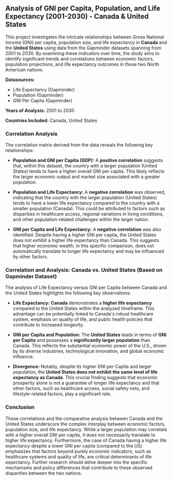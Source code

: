 ## Analysis of GNI per Capita, Population, and Life Expectancy (2001-2030) - Canada & United States

This project investigates the intricate relationships between Gross National Income (GNI) per capita, population size, and life expectancy in **Canada** and the **United States** using data from the Gapminder datasets spanning from 2001 to 2030. By examining these indicators over time, the study aims to identify significant trends and correlations between economic factors, population projections, and life expectancy outcomes in these two North American nations.

**Datasources:**

* Life Expectancy (Gapminder)
* Population (Gapminder)
* GNI Per Capita (Gapminder)

**Years of Analysis:** 2001 to 2030

**Countries Included:** Canada, United States

### Correlation Analysis

The correlation matrix derived from the data reveals the following key relationships:

* **Population and GNI per Capita (GDP):** A **positive correlation** suggests that, within this dataset, the country with a larger population (United States) tends to have a higher overall GNI per capita. This likely reflects the larger economic output and market size associated with a greater population.

* **Population and Life Expectancy:** A **negative correlation** was observed, indicating that the country with the larger population (United States) tends to have a lower life expectancy compared to the country with a smaller population (Canada). This could be attributed to factors such as disparities in healthcare access, regional variations in living conditions, and other population-related challenges within the larger nation.

* **GNI per Capita and Life Expectancy:** A **negative correlation** was also identified. Despite having a higher GNI per capita, the United States does not exhibit a higher life expectancy than Canada. This suggests that higher economic wealth, in this specific comparison, does not automatically translate to longer life expectancy and may be influenced by other factors.

### Correlation and Analysis: Canada vs. United States (Based on Gapminder Dataset)

The analysis of Life Expectancy versus GNI per Capita between Canada and the United States highlights the following key observations:

* **Life Expectancy:** **Canada** demonstrates a **higher life expectancy** compared to the United States within the analyzed timeframe. This advantage can be potentially linked to Canada's robust healthcare system, emphasis on quality of life, and public health policies that contribute to increased longevity.

* **GNI per Capita and Population:** The **United States** leads in terms of **GNI per Capita** and possesses a **significantly larger population** than Canada. This reflects the substantial economic power of the U.S., driven by its diverse industries, technological innovation, and global economic influence.

* **Divergence:** Notably, despite its higher GNI per Capita and larger population, the **United States does not exhibit the same level of life expectancy as Canada**. This crucial finding suggests that economic prosperity alone is not a guarantee of longer life expectancy and that other factors, such as healthcare access, social safety nets, and lifestyle-related factors, play a significant role.

### Conclusion

These correlations and the comparative analysis between Canada and the United States underscore the complex interplay between economic factors, population size, and life expectancy. While a larger population may correlate with a higher overall GNI per capita, it does not necessarily translate to higher life expectancy. Furthermore, the case of Canada having a higher life expectancy despite a lower GNI per capita (compared to the US) emphasizes that factors beyond purely economic indicators, such as healthcare systems and quality of life, are critical determinants of life expectancy. Further research should delve deeper into the specific mechanisms and policy differences that contribute to these observed disparities between the two nations.